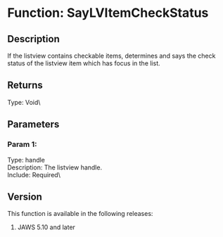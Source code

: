 # Function: SayLVItemCheckStatus

## Description

If the listview contains checkable items, determines and says the check
status of the listview item which has focus in the list.

## Returns

Type: Void\

## Parameters

### Param 1:

Type: handle\
Description: The listview handle.\
Include: Required\

## Version

This function is available in the following releases:

1.  JAWS 5.10 and later
